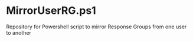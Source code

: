 # MirrorUserRG.ps1
Repository for Powershell script to mirror Response Groups from one user to another
